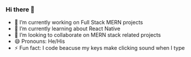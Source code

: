 ### Hi there 👋



- 🔭 I’m currently working on Full Stack MERN projects
- 🌱 I’m currently learning about React Native
- 👯 I’m looking to collaborate on MERN stack related projects
- 😄 Pronouns: He/His
- ⚡ Fun fact: I code beacuse my keys make clicking sound when I type

